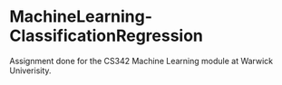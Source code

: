 # MachineLearning-ClassificationRegression
Assignment done for the CS342 Machine Learning module at Warwick Univerisity. 
